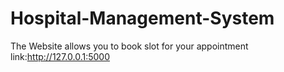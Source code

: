 # Hospital-Management-System
The Website allows you to book slot for your appointment
link:http://127.0.0.1:5000
